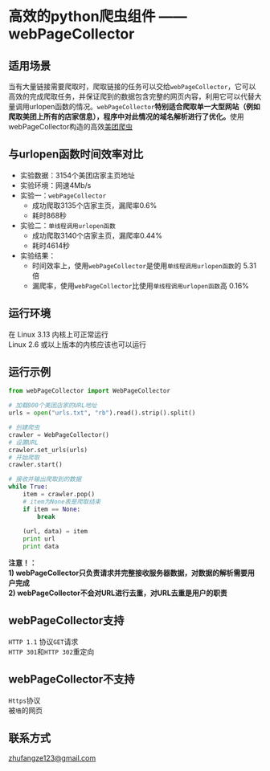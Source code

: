 高效的python爬虫组件 —— webPageCollector<br>
========================================

适用场景<br>
--------
当有大量链接需要爬取时，爬取链接的任务可以交给`webPageCollector`，它可以高效的完成爬取任务，并保证爬到的数据包含完整的网页内容，利用它可以代替大量调用urlopen函数的情况。`webPageCollector`<b>特别适合爬取单一大型网站（例如爬取美团上所有的店家信息），程序中对此情况的域名解析进行了优化。</b>使用webPageCollector构造的高效[美团爬虫](https://github.com/alwaysR9/meituan_crawler)<br>

与urlopen函数时间效率对比<br>
-------------------------
* 实验数据：3154个美团店家主页地址<br>
* 实验环境：网速4Mb/s<br>
* 实验一：`webPageCollector`<br>
	* 成功爬取3135个店家主页，漏爬率0.6%<br>
	* 耗时868秒<br>
* 实验二：`单线程调用urlopen函数`<br>
	* 成功爬取3140个店家主页，漏爬率0.44%<br>
	* 耗时4614秒<br>
* 实验结果：<br>
	* 时间效率上，使用`webPageCollector`是使用`单线程调用urlopen函数`的 5.31倍<br>
	* 漏爬率，使用`webPageCollector`比使用`单线程调用urlopen函数`高 0.16%<br>

运行环境<br>
--------
在 Linux 3.13 内核上可正常运行<br>
Linux 2.6 或以上版本的内核应该也可以运行<br>

运行示例<br>
--------
```python
from webPageCollector import WebPageCollector

# 加载800个美团店家的URL地址
urls = open("urls.txt", "rb").read().strip().split()

# 创建爬虫
crawler = WebPageCollector()
# 设置URL
crawler.set_urls(urls)
# 开始爬取
crawler.start()

# 接收并输出爬取到的数据
while True:
	item = crawler.pop()
	# item为None表是爬取结束
	if item == None:
		break
	
	(url, data) = item
	print url
	print data
```
<b>注意！：</b><br>
<b>1) webPageCollector只负责请求并完整接收服务器数据，对数据的解析需要用户完成</b><br>
<b>2) webPageCollector不会对URL进行去重，对URL去重是用户的职责</b><br>

webPageCollector支持<br>
--------------------
`HTTP 1.1` 协议`GET`请求<br>
`HTTP 301`和`HTTP 302`重定向<br>

webPageCollector不支持<br>
----------------------
`Https`协议<br>
被`墙`的网页<br>

联系方式<br>
--------
zhufangze123@gmail.com
